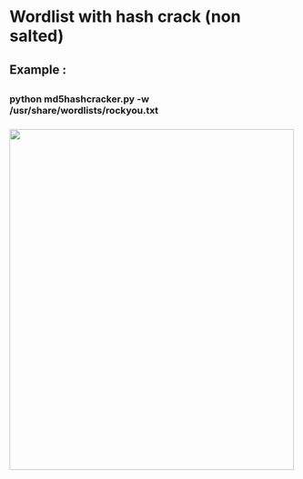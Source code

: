 # Wordlist with hash crack (non salted) <br>

<h2>Example : <h2>
<h3>
python md5hashcracker.py -w /usr/share/wordlists/rockyou.txt
<h3>
<img src="https://i.ibb.co/vzCC2b8/hash.png" style="width:500px;height:600px;"  >
